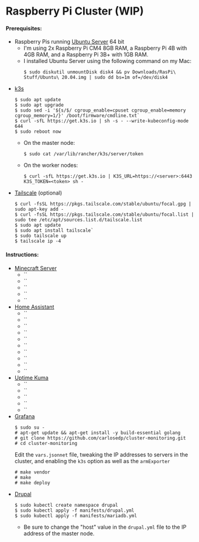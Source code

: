 # Raspberry Pi Cluster (WIP)
#### Prerequisites:
- Raspberry Pis running [Ubuntu Server]() 64 bit
    - I'm using 2x Raspberry Pi CM4 8GB RAM, a Raspberry Pi 4B with 4GB RAM, and a Raspberry Pi 3B+ with 1GB RAM.
    - I installed Ubuntu Server using the following command on my Mac:
        ``` console
        $ sudo diskutil unmountDisk disk4 && pv Downloads/RasPi\ Stuff/Ubuntu\ 20.04.img | sudo dd bs=1m of=/dev/disk4
        ```
- [k3s](https://k3s.io)
    ```console
    $ sudo apt update
    $ sudo apt upgrade
    $ sudo sed -i '${s/$/ cgroup_enable=cpuset cgroup_enable=memory cgroup_memory=1/}' /boot/firmware/cmdline.txt`
    $ curl -sfL https://get.k3s.io | sh -s - --write-kubeconfig-mode 644
    $ sudo reboot now
    ```
    - On the master node:
        ```console
        $ sudo cat /var/lib/rancher/k3s/server/token
    - On the worker nodes:
        ```console
        $ curl -sfL https://get.k3s.io | K3S_URL=https://<server>:6443 K3S_TOKEN=<token> sh -
        ```
- [Tailscale]() (optional)
    ```console
    $ curl -fsSL https://pkgs.tailscale.com/stable/ubuntu/focal.gpg | sudo apt-key add -
    $ curl -fsSL https://pkgs.tailscale.com/stable/ubuntu/focal.list | sudo tee /etc/apt/sources.list.d/tailscale.list
    $ sudo apt update
    $ sudo apt install tailscale`
    $ sudo tailscale up
    $ tailscale ip -4
    ```
#### Instructions:
- [Minecraft Server]()
	- ``
	- ``
	- ``
	- ``
	- ``
- [Home Assistant](https://home-assistant.io/)
    - ``
    - ``
    - ``
    - ``
    - ``
	- ``
	- ``
	- ``
	- ``
	- ``
- [Uptime Kuma](https://github.com/louislam/uptime-kuma)
	- ``
	- ``
	- ``
	- ``
	- ``
- [Grafana](https://github.com/carlosedp/cluster-monitoring)
    ```console
    $ sudo su -
    # apt-get update && apt-get install -y build-essential golang
    # git clone https://github.com/carlosedp/cluster-monitoring.git
    # cd cluster-monitoring
    ```
    Edit the `vars.jsonnet` file, tweaking the IP addresses to servers in the cluster, and enabling the `k3s` option as well as the `armExporter`
    ```console
    # make vendor
    # make
    # make deploy
- [Drupal](https://drupal.org/)
    ```console
    $ sudo kubectl create namespace drupal
    $ sudo kubectl apply -f manifests/drupal.yml
    $ sudo kubectl apply -f manifests/mariadb.yml
    ```
    - Be sure to change the "host" value in the `drupal.yml` file to the IP address of the master node. 
